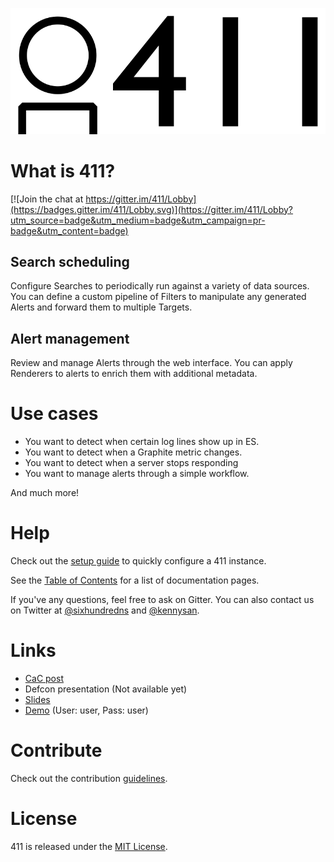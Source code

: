 ![411](/docs/imgs/logo.png?raw=true)


What is 411?
============

[![Join the chat at https://gitter.im/411/Lobby](https://badges.gitter.im/411/Lobby.svg)](https://gitter.im/411/Lobby?utm_source=badge&utm_medium=badge&utm_campaign=pr-badge&utm_content=badge)

Search scheduling
-----------------

Configure Searches to periodically run against a variety of data sources. You can define a custom pipeline of Filters to manipulate any generated Alerts and forward them to multiple Targets.


Alert management
----------------

Review and manage Alerts through the web interface. You can apply Renderers to alerts to enrich them with additional metadata.


Use cases
=========

- You want to detect when certain log lines show up in ES.
- You want to detect when a Graphite metric changes.
- You want to detect when a server stops responding
- You want to manage alerts through a simple workflow.

And much more!


Help
====

Check out the [setup guide](/docs/Setup.md) to quickly configure a 411 instance.

See the [Table of Contents](/docs/README.md) for a list of documentation pages.

If you've any questions, feel free to ask on Gitter. You can also contact us on Twitter at [@sixhundredns](https://twitter.com/sixhundredns) and [@kennysan](https://twitter.com/Kennysan).


Links
=====

- [CaC post](https://codeascraft.com/2016/09/15/introducing-411-a-new-open-source-framework-for-handling-alerting/)
- Defcon presentation (Not available yet)
- [Slides](https://speakerdeck.com/kennysan/building-effective-security-alerting)
- [Demo](https://demo.fouroneone.io) (User: user, Pass: user)


Contribute
==========

Check out the contribution [guidelines](/CONTRIBUTING.md).


License
=======

411 is released under the [MIT License](/LICENSE).
